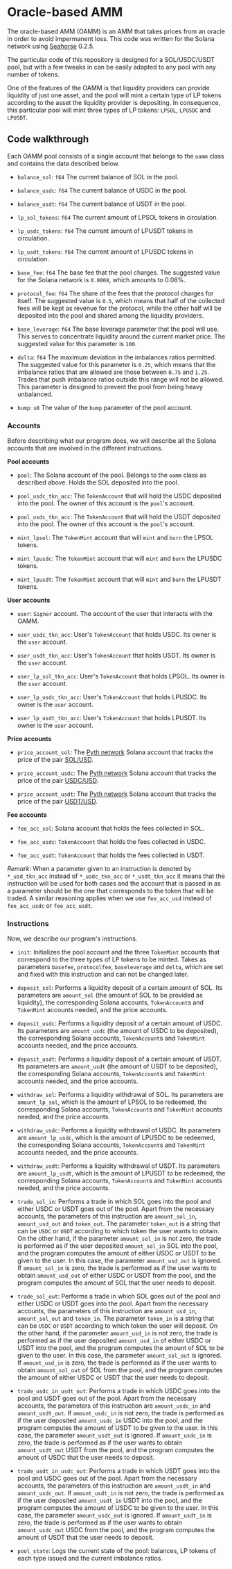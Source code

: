 # Oracle-based AMM

The oracle-based AMM (OAMM) is an AMM that takes prices from an oracle in order to avoid impermanent loss. This code was written for the Solana network using [Seahorse](https://seahorse-lang.org/) 0.2.5.

The particular code of this repository is designed for a SOL/USDC/USDT pool, but with a few tweaks in can be easily adapted to any pool with any number of tokens. 

One of the features of the OAMM is that liquidity providers can provide liquidity of just one asset, and the pool will mint a certain type of LP tokens according to the asset the liquidity provider is depositing. In consequence, this particular pool will mint three types of LP tokens: `LPSOL`, `LPUSDC` and `LPUSDT`.

## Code walkthrough

Each OAMM pool consists of a single account that belongs to the `oamm` class and contains the data described below.

- `balance_sol`: `f64` The current balance of SOL in the pool.

- `balance_usdc`: `f64` The current balance of USDC in the pool.

- `balance_usdt`: `f64` The current balance of USDT in the pool.

- `lp_sol_tokens`: `f64` The current amount of LPSOL tokens in circulation.

- `lp_usdc_tokens`: `f64` The current amount of LPUSDT tokens in circulation.

- `lp_usdt_tokens`: `f64` The current amount of LPUSDC tokens in circulation.

- `base_fee`: `f64` The base fee that the pool charges. The suggested value for the Solana network is `0.0008`, which amounts to 0.08%.

- `protocol_fee`: `f64` The share of the fees that the protocol charges for itself. The suggested value is `0.5`, which means that half of the collected fees will be kept as revenue for the protocol, while the other half will be deposited into the pool and shared among the liquidity providers.

- `base_leverage`: `f64` The base leverage parameter that the pool will use. This serves to concentrate liquidity around the current market price. The suggested value for this parameter is `100`.

- `delta`: `f64` The maximum deviation in the imbalances ratios permitted. The suggested value for this parameter is `0.25`, which means that the imbalance ratios that are allowed are those between `0.75` and `1.25`. Trades that push imbalance ratios outside this range will not be allowed. This parameter is designed to prevent the pool from being heavy unbalanced.

- `bump`: `u8` The value of the `bump` parameter of the pool account.

### Accounts

Before describing what our program does, we will describe all the Solana accounts that are involved in the different instructions.

**Pool accounts**

- `pool`: The Solana account of the pool. Belongs to the `oamm` class as described above. Holds the SOL deposited into the pool.

- `pool_usdc_tkn_acc`: The `TokenAccount` that will hold the USDC deposited into the pool. The owner of this account is the `pool`'s account.

- `pool_usdc_tkn_acc`: The `TokenAccount` that will hold the USDT deposited into the pool. The owner of this account is the `pool`'s account.

- `mint_lpsol`: The `TokenMint` account that will `mint` and `burn` the LPSOL tokens.

- `mint_lpusdc`: The `TokenMint` account that will `mint` and `burn` the LPUSDC tokens.

- `mint_lpusdt`: The `TokenMint` account that will `mint` and `burn` the LPUSDT tokens.

**User accounts**

- `user`: `Signer` account. The account of the user that interacts with the OAMM.

- `user_usdc_tkn_acc`: User's `TokenAccount` that holds USDC. Its owner is the `user` account.

- `user_usdt_tkn_acc`: User's `TokenAccount` that holds USDT. Its owner is the `user` account.

- `user_lp_sol_tkn_acc`: User's `TokenAccount` that holds LPSOL. Its owner is the `user` account.

- `user_lp_usdc_tkn_acc`: User's `TokenAccount` that holds LPUSDC. Its owner is the `user` account.

- `user_lp_usdt_tkn_acc`: User's `TokenAccount` that holds LPUSDT. Its owner is the `user` account.

**Price accounts**

- `price_account_sol`: The [Pyth network](https://pyth.network/) Solana account that tracks the price of the pair [SOL/USD](https://pyth.network/price-feeds/crypto-sol-usd?cluster=mainnet-beta).

- `price_account_usdc`: The [Pyth network](https://pyth.network/) Solana account that tracks the price of the pair [USDC/USD](https://pyth.network/price-feeds/crypto-usdc-usd?cluster=mainnet-beta).

- `price_account_usdt`: The [Pyth network](https://pyth.network/) Solana account that tracks the price of the pair [USDT/USD](https://pyth.network/price-feeds/crypto-usdt-usd?cluster=mainnet-beta).

**Fee accounts**

- `fee_acc_sol`: Solana account that holds the fees collected in SOL.

- `fee_acc_usdc`: `TokenAccount` that holds the fees collected in USDC.

- `fee_acc_usdt`: `TokenAccount` that holds the fees collected in USDT.

*Remark*: When a parameter given to an instruction is denoted by `*_usd_tkn_acc` instead of `*_usdc_tkn_acc` or `*_usdt_tkn_acc` it means that the instruction will be used for both cases and the account that is passed in as a parameter should be the one that corresponds to the token that will be traded. A similar reasoning applies when we use `fee_acc_usd` instead of `fee_acc_usdc` or `fee_acc_usdt`.


### Instructions

Now, we describe our program's instructions.

- `init`: Initializes the pool account and the three `TokenMint` accounts that correspond to the three types of LP tokens to be minted. Takes as parameters `basefee`, `protocolfee`, `baseleverage` and `delta`, which are set and fixed with this instruction and can not be changed later.

- `deposit_sol`: Performs a liquidity deposit of a certain amount of SOL. Its parameters are `amount_sol` (the amount of SOL to be provided as liquidity), the corresponding Solana accounts, `TokenAccount`s and `TokenMint` accounts needed, and the price accounts.

- `deposit_usdc`: Performs a liquidity deposit of a certain amount of USDC. Its parameters are `amount_usdc` (the amount of USDC to be deposited), the corresponding Solana accounts, `TokenAccount`s and `TokenMint` accounts needed, and the price accounts.

- `deposit_usdt`: Performs a liquidity deposit of a certain amount of USDT. Its parameters are `amount_usdt` (the amount of USDT to be deposited), the corresponding Solana accounts, `TokenAccount`s and `TokenMint` accounts needed, and the price accounts.

- `withdraw_sol`: Performs a liquidity withdrawal of SOL. Its parameters are `amount_lp_sol`, which is the amount of LPSOL to be redeemed, the corresponding Solana accounts, `TokenAccount`s and `TokenMint` accounts needed, and the price accounts.

- `withdraw_usdc`: Performs a liquidity withdrawal of USDC. Its parameters are `amount_lp_usdc`, which is the amount of LPUSDC to be redeemed, the corresponding Solana accounts, `TokenAccount`s and `TokenMint` accounts needed, and the price accounts.

- `withdraw_usdt`: Performs a liquidity withdrawal of USDT. Its parameters are `amount_lp_usdt`, which is the amount of LPUSDT to be redeemed, the corresponding Solana accounts, `TokenAccount`s and `TokenMint` accounts needed, and the price accounts.

- `trade_sol_in`: Performs a trade in which SOL goes into the pool and either USDC or USDT goes out of the pool. Apart from the necessary accounts, the parameters of this instruction are `amount_sol_in`, `amount_usd_out` and `token_out`. The parameter `token_out` is a string that can be `USDC` or `USDT` according to which token the user wants to obtain. On the other hand, if the parameter `amount_sol_in` is not zero, the trade is performed as if the user deposited `amount_sol_in` SOL into the pool, and the program computes the amount of either USDC or USDT to be given to the user. In this case, the parameter `amount_usd_out` is ignored. If `amount_sol_in` is zero, the trade is performed as if the user wants to obtain `amount_usd_out` of either USDC or USDT from the pool, and the program computes the amount of SOL that the user needs to deposit.

- `trade_sol_out`: Performs a trade in which SOL goes out of the pool and either USDC or USDT goes into the pool. Apart from the necessary accounts, the parameters of this instruction are `amount_usd_in`, `amount_sol_out` and `token_in`. The parameter `token_in` is a string that can be `USDC` or `USDT` according to which token the user will deposit. On the other hand, if the parameter `amount_usd_in` is not zero, the trade is performed as if the user deposited `amount_usd_in` of either USDC or USDT into the pool, and the program computes the amount of SOL to be given to the user. In this case, the parameter `amount_sol_out` is ignored. If `amount_usd_in` is zero, the trade is performed as if the user wants to obtain `amount_sol_out` of SOL from the pool, and the program computes the amount of either USDC or USDT that the user needs to deposit.

- `trade_usdc_in_usdt_out`: Performs a trade in which USDC goes into the pool and USDT goes out of the pool. Apart from the necessary accounts, the parameters of this instruction are `amount_usdc_in` and `amount_usdt_out`. If `amount_usdc_in` is not zero, the trade is performed as if the user deposited `amount_usdc_in` USDC into the pool, and the program computes the amount of USDT to be given to the user. In this case, the parameter `amount_usdt_out` is ignored. If `amount_usdc_in` is zero, the trade is performed as if the user wants to obtain `amount_usdt_out` USDT from the pool, and the program computes the amount of USDC that the user needs to deposit.

- `trade_usdt_in_usdc_out`: Performs a trade in which USDT goes into the pool and USDC goes out of the pool. Apart from the necessary accounts, the parameters of this instruction are `amount_usdt_in` and `amount_usdc_out`. If `amount_usdt_in` is not zero, the trade is performed as if the user deposited `amount_usdt_in` USDT into the pool, and the program computes the amount of USDC to be given to the user. In this case, the parameter `amount_usdc_out` is ignored. If `amount_usdt_in` is zero, the trade is performed as if the user wants to obtain `amount_usdc_out` USDC from the pool, and the program computes the amount of USDT that the user needs to deposit.

- `pool_state`: Logs the current state of the pool: balances, LP tokens of each type issued and the current imbalance ratios.



